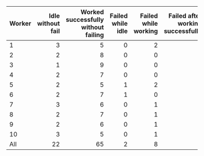 | Worker   |   Idle without fail |   Worked successfully<br>without failing |   Failed while idle |   Failed while working |   Failed after<br>working successfully |   Non Critical Failures |   Total Failures |   Working times |
|:---------|--------------------:|-----------------------------------------:|--------------------:|-----------------------:|---------------------------------------:|------------------------:|-----------------:|----------------:|
| 1        |                   3 |                                        5 |                   0 |                      2 |                                      0 |                       0 |                2 |               7 |
| 2        |                   2 |                                        8 |                   0 |                      0 |                                      0 |                       0 |                0 |               8 |
| 3        |                   1 |                                        9 |                   0 |                      0 |                                      0 |                       0 |                0 |               9 |
| 4        |                   2 |                                        7 |                   0 |                      0 |                                      1 |                       1 |                1 |               8 |
| 5        |                   2 |                                        5 |                   1 |                      2 |                                      0 |                       1 |                3 |               7 |
| 6        |                   2 |                                        7 |                   1 |                      0 |                                      0 |                       1 |                1 |               7 |
| 7        |                   3 |                                        6 |                   0 |                      1 |                                      0 |                       0 |                1 |               7 |
| 8        |                   2 |                                        7 |                   0 |                      1 |                                      0 |                       0 |                1 |               8 |
| 9        |                   2 |                                        6 |                   0 |                      1 |                                      1 |                       1 |                2 |               8 |
| 10       |                   3 |                                        5 |                   0 |                      1 |                                      1 |                       1 |                2 |               7 |
| All      |                  22 |                                       65 |                   2 |                      8 |                                      3 |                       5 |               13 |              76 |